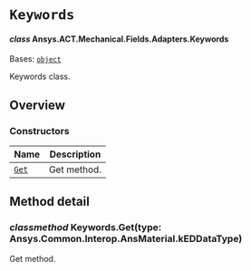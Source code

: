# `Keywords`

<a id="ansys.mechanical.stubs.v242.Ansys.ACT.Mechanical.Fields.Adapters.Keywords"></a>

#### *class* Ansys.ACT.Mechanical.Fields.Adapters.Keywords

Bases: [`object`](https://docs.python.org/3/library/functions.html#object)

Keywords class.

<!-- !! processed by numpydoc !! -->

<a id="overview"></a>

## Overview

### Constructors

| Name | Description |
|-------------------------------------------------------------------------------------------------|---------------|
| [`Get`](#Keywords.Get)   | Get method.   |

<a id="method-detail"></a>

## Method detail

<a id="Keywords.Get"></a>

### *classmethod* Keywords.Get(type: Ansys.Common.Interop.AnsMaterial.kEDDataType)

Get method.

<!-- !! processed by numpydoc !! -->

